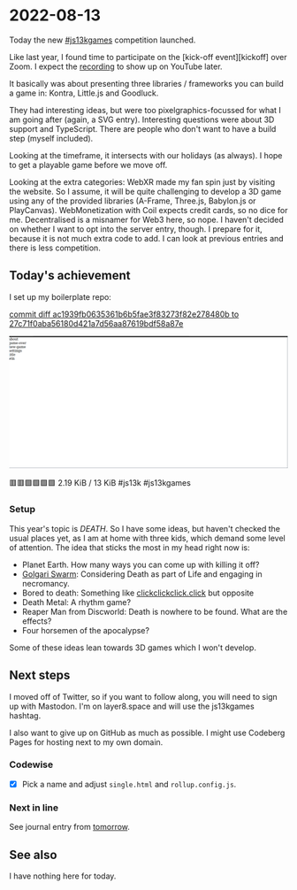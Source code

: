 # 2022-08-13

Today the new [#js13kgames][js13kgames] competition launched.

Like last year, I found time to participate on the [kick-off event][kickoff]
over Zoom. I expect the [recording][youtube] to show up on YouTube later.

It basically was about presenting three libraries / frameworks you can build
a game in: Kontra, Little.js and Goodluck.

They had interesting ideas, but were too pixelgraphics-focussed for what I am
going after (again, a SVG entry). Interesting questions were about 3D support
and TypeScript. There are people who don't want to have a build step (myself
included).

Looking at the timeframe, it intersects with our holidays (as always).
I hope to get a playable game before we move off.

Looking at the extra categories: WebXR made my fan spin just by visiting the
website. So I assume, it will be quite challenging to develop a 3D game using
any of the provided libraries (A-Frame, Three.js, Babylon.js or PlayCanvas).
WebMonetization with Coil expects credit cards, so no dice for me.
Decentralised is a misnamer for Web3 here, so nope. I haven't decided on
whether I want to opt into the server entry, though. I prepare for it, because
it is not much extra code to add. I can look at previous entries and there is
less competition.

## Today's achievement

I set up my boilerplate repo:

[commit diff ac1939fb0635361b6b5fae3f83273f82e278480b to 27c71f0aba56180d421a7d56aa87619bdf58a87e][diff]

![screenshot from 2022-08-13][screenshot]

🟥🟥🟩🟩🟩🟩 2.19 KiB / 13 KiB #js13k #js13kgames

### Setup

This year's topic is _DEATH_. So I have some ideas, but haven't checked the
usual places yet, as I am at home with three kids, which demand some level of
attention. The idea that sticks the most in my head right now is:

- Planet Earth. How many ways you can come up with killing it off?
- [Golgari Swarm][golgari]: Considering Death as part of Life and engaging in
  necromancy.
- Bored to death: Something like [clickclickclick.click][click] but opposite
- Death Metal: A rhythm game?
- Reaper Man from Discworld: Death is nowhere to be found. What are the effects?
- Four horsemen of the apocalypse?

Some of these ideas lean towards 3D games which I won't develop.

## Next steps

I moved off of Twitter, so if you want to follow along, you will need to sign
up with Mastodon. I'm on layer8.space and will use the js13kgames hashtag.

I also want to give up on GitHub as much as possible. I might use
Codeberg Pages for hosting next to my own domain.

### Codewise

- [x] Pick a name and adjust `single.html` and `rollup.config.js`.

### Next in line

See journal entry from [tomorrow][tomorrow].

## See also

I have nothing here for today.

[click]: https://clickclickclick.click/
[diff]: https://jaenis.ch/hobbies/coding/repos/ryuno-ki/js13kgames-2022/compare/ac1939fb0635361b6b5fae3f83273f82e278480b...27c71f0aba56180d421a7d56aa87619bdf58a87e
[golgari]: https://mtg.fandom.com/wiki/Golgari_Swarm
[js13kgames]: https://nitter.net/search?q=%23js13kgames
[screenshot]: ./2022-08-13.png
[tomorrow]: ./2022-08-14.md
[youtube]: https://invidious.namazso.eu/channel/UC5hWagb-KisWyNgVmzs4AwQ
